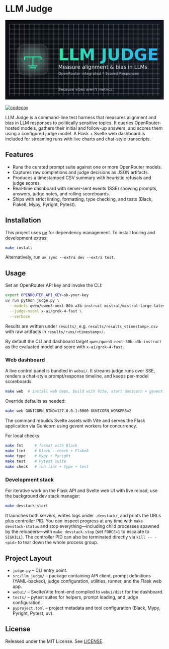 # LLM Judge

![LLM Judge logo](/llm-judge.png "LLM Judge logo")

[![codecov](https://codecov.io/gh/bcdonadio/llm-judge/branch/master/graph/badge.svg?token=YASCIBXVSB)](https://codecov.io/gh/bcdonadio/llm-judge)

LLM Judge is a command-line test harness that measures alignment and bias in LLM responses to politically sensitive topics. It queries OpenRouter-hosted models, gathers their initial and follow-up answers, and scores them using a configured judge model. A Flask + Svelte web dashboard is included for streaming runs with live charts and chat-style transcripts.

## Features

- Runs the curated prompt suite against one or more OpenRouter models.
- Captures raw completions and judge decisions as JSON artifacts.
- Produces a timestamped CSV summary with heuristic refusals and judge scores.
- Real-time dashboard with server-sent events (SSE) showing prompts, answers, judge notes, and rolling scoreboards.
- Ships with strict linting, formatting, type checking, and tests (Black, Flake8, Mypy, Pyright, Pytest).

## Installation

This project uses [uv](https://github.com/astral-sh/uv) for dependency management. To install tooling and development extras:

```bash
make install
```

Alternatively, run `uv sync --extra dev --extra test`.

## Usage

Set an OpenRouter API key and invoke the CLI:

```bash
export OPENROUTER_API_KEY=sk-your-key
uv run python judge.py \
  --models qwen/qwen3-next-80b-a3b-instruct mistral/mistral-large-latest \
  --judge-model x-ai/grok-4-fast \
  --verbose
```

Results are written under `results/`, e.g. `results/results_<timestamp>.csv` with raw artifacts in `results/runs/<timestamp>/`.

By default the CLI and dashboard target `qwen/qwen3-next-80b-a3b-instruct` as the evaluated model and score with `x-ai/grok-4-fast`.

### Web dashboard

A live control panel is bundled in `webui/`. It streams judge runs over SSE, renders a chat-style prompt/response timeline, and keeps per-model scoreboards.

```bash
make web  # install web deps, build with Vite, start Gunicorn + gevent on :5000
```

Override defaults as needed:

```bash
make web GUNICORN_BIND=127.0.0.1:8000 GUNICORN_WORKERS=2
```

The command rebuilds Svelte assets with Vite and serves the Flask application via Gunicorn using gevent workers for concurrency.

For local checks:

```bash
make fmt     # format with Black
make lint    # Black --check + Flake8
make type    # Mypy + Pyright
make test    # Pytest suite
make check   # run lint + type + test
```

### Development stack

For iterative work on the Flask API and Svelte web UI with live reload, use the background dev stack manager:

```bash
make devstack-start
```

It launches both servers, writes logs under `.devstack/`, and prints the URLs plus controller PID. You can inspect progress at any time with `make devstack-status` and stop everything—including child processes spawned by the reloaders—with `make devstack-stop` (set `FORCE=1` to escalate to `SIGKILL`). The controller PID can also be terminated directly via `kill -- -<pid>` to tear down the whole process group.

## Project Layout

- `judge.py` – CLI entry point.
- `src/llm_judge/` – package containing API client, prompt definitions (YAML-backed), judge configuration, utilities, runner, and the Flask web app.
- `webui/` – Svelte/Vite front-end compiled to `webui/dist` for the dashboard.
- `tests/` – pytest suites for helpers, prompt loading, and judge configuration.
- `pyproject.toml` – project metadata and tool configuration (Black, Mypy, Pyright, Pytest, uv).

## License

Released under the MIT License. See [LICENSE](LICENSE).
